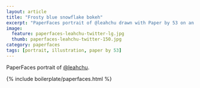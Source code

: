 ```yaml
---
layout: article
title: "Frosty blue snowflake bokeh"
excerpt: "PaperFaces portrait of @leahchu drawn with Paper by 53 on an iPad."
image: 
  feature: paperfaces-leahchu-twitter-lg.jpg
  thumb: paperfaces-leahchu-twitter-150.jpg
category: paperfaces
tags: [portrait, illustration, paper by 53]
---
```


PaperFaces portrait of [@leahchu](http://twitter.com/leahchu).

{% include boilerplate/paperfaces.html %}
